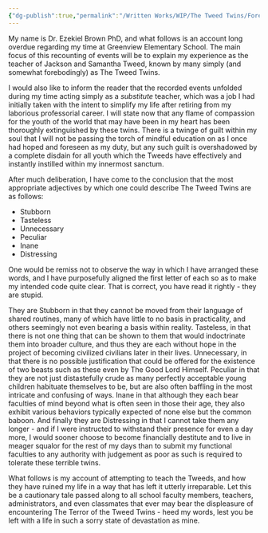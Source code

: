 ```yaml
---
{"dg-publish":true,"permalink":"/Written Works/WIP/The Tweed Twins/Forewarnings and Introduction/"}
---
```



My name is Dr. Ezekiel Brown PhD, and what follows is an account long overdue regarding my time at Greenview Elementary School. The main focus of this recounting of events will be to explain my experience as the teacher of Jackson and Samantha Tweed, known by many simply (and somewhat forebodingly) as The Tweed Twins.

I would also like to inform the reader that the recorded events unfolded during my time acting simply as a *substitute* teacher, which was a job I had initially taken with the intent to simplify my life after retiring from my laborious professorial career. I will state now that any flame of compassion for the youth of the world that may have been in my heart has been thoroughly extinguished by these twins. There is a twinge of guilt within my soul that I will not be passing the torch of  mindful education on as I once had hoped and foreseen as my duty, but any such guilt is overshadowed by a complete disdain for all youth which the Tweeds have effectively and instantly instilled within my innermost sanctum. 

After much deliberation, I have come to the conclusion that the most appropriate adjectives by which one could describe The Tweed Twins are as follows:

- Stubborn
- Tasteless
- Unnecessary
- Peculiar
- Inane
- Distressing  

One would be remiss not to observe the way in which I have arranged these words, and I have purposefully aligned the first letter of each so as to make my intended code quite clear.
That is correct, you have read it rightly - they are stupid.

They are Stubborn in that they cannot be moved from their language of shared routines, many of which have little to no basis in practicality, and others seemingly not even bearing a basis within reality.
Tasteless, in that there is not one thing that can be shown to them that would indoctrinate them into broader culture, and thus they are each without hope in the project of becoming civilized civilians later in their lives.
Unnecessary, in that there is no possible justification that could be offered for the existence of two beasts such as these even by The Good Lord Himself.
Peculiar in that they are not just distastefully crude as many perfectly acceptable young children habituate themselves to be, but are also often baffling in the most intricate and confusing of ways.
Inane in that although they each bear faculties of mind beyond what is often seen in those their age, they also exhibit various behaviors typically expected of none else but the common baboon.
And finally they are Distressing in that I cannot take them any longer - and if I were instructed to withstand their presence for even a day more, I would sooner choose to become financially destitute and to live in meager squalor for the rest of my days than to submit my functional faculties to any authority with judgement as poor as such is required to tolerate these terrible twins.

What follows is my account of attempting to teach the Tweeds, and how they have ruined my life in a way that has left it utterly irreparable. Let this be a cautionary tale passed along to all school faculty members, teachers, administrators, and even classmates that ever may bear the displeasure of encountering The Terror of the Tweed Twins - heed my words, lest you be left with a life in such a sorry state of devastation as mine.

